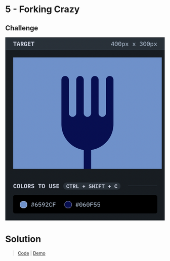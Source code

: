# 5 - Forking Crazy

## Challenge
![Forking Crazy](./forking-crazy.png)

# Solution
> [Code](https://github.com/npranto/cssbattle/tree/main/battle-1/forking-crazy) |
> [Demo](https://npranto.github.io/cssbattle/battle-1/forking-crazy)
